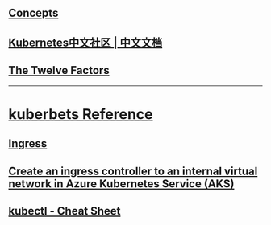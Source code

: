 ## [Concepts](https://kubernetes.io/docs/concepts/services-networking/connect-applications-service/)

## [Kubernetes中文社区 | 中文文档](http://docs.kubernetes.org.cn/618.html)

## [The Twelve Factors](https://12factor.net/)

- - - -

[kuberbets Reference](https://kubernetes.io/docs/reference/)
===================



## [Ingress](https://kubernetes.io/docs/concepts/services-networking/ingress/)

## [Create an ingress controller to an internal virtual network in Azure Kubernetes Service (AKS)](https://github.com/MicrosoftDocs/azure-docs/blob/master/articles/aks/ingress-internal-ip.md)

## [kubectl - Cheat Sheet](https://kubernetes.io/docs/reference/kubectl/cheatsheet/)

